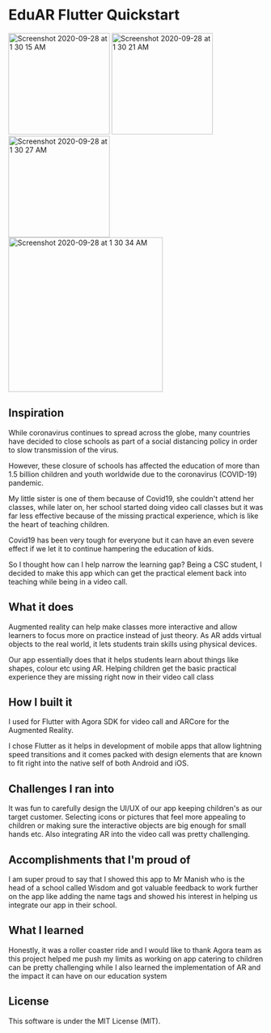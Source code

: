# EduAR Flutter Quickstart
<p float="left">
  
<img width="200" alt="Screenshot 2020-09-28 at 1 30 15 AM" src="https://user-images.githubusercontent.com/29782913/98735995-3dac4c80-23ca-11eb-8e40-fea3dc062b1e.png">
  <img width="200" alt="Screenshot 2020-09-28 at 1 30 21 AM" src="https://user-images.githubusercontent.com/29782913/98736080-5a488480-23ca-11eb-8750-14ce6d5b3248.png">
  <img width="200" alt="Screenshot 2020-09-28 at 1 30 27 AM" src="https://user-images.githubusercontent.com/29782913/98736398-c1fecf80-23ca-11eb-9193-2cef0003585c.png">
  <img width="305" alt="Screenshot 2020-09-28 at 1 30 34 AM" src="https://user-images.githubusercontent.com/29782913/98736502-e5c21580-23ca-11eb-8e9d-98911c6bc678.png">



</p>



## Inspiration
While coronavirus continues to spread across the globe, many countries have decided to close schools as part of a social distancing policy in order to slow transmission of the virus.

However, these closure of schools has affected the education of more than 1.5 billion children and youth worldwide due to the coronavirus (COVID-19) pandemic.

My little sister is one of them because of Covid19, she couldn't attend her classes, while later on, her school started doing video call classes but it was far less effective because of the missing practical experience, which is like the heart of teaching children.

Covid19 has been very tough for everyone but it can have an even severe effect if we let it to continue hampering the education of kids.

So I thought how can I help narrow the learning gap? 
Being a CSC student, I decided to make this app which can get the practical element back into teaching while being in a video call.

## What it does

Augmented reality can help make classes more interactive and allow learners to focus more on practice instead of just theory. As AR adds virtual objects to the real world, it lets students train skills using physical devices. 

Our app essentially does that it helps students learn about things like shapes, colour etc using AR. Helping children get the basic practical experience they are missing right now in their video call class

## How I built it

I used for Flutter with Agora SDK for video call and ARCore for the Augmented Reality.

I chose Flutter as it helps in development of mobile apps that allow lightning speed transitions and it comes packed with design elements that are known to fit right into the native self of both Android and iOS.

## Challenges I ran into
It was fun to carefully design the UI/UX of our app keeping children's as our target customer. Selecting icons or pictures that feel more appealing to children or making sure the interactive objects are big enough for small hands etc. Also integrating AR into the video call was pretty challenging.

## Accomplishments that I'm proud of

I am super proud to say that I showed this app to Mr Manish who is the head of a school called Wisdom and got valuable feedback to work further on the app like adding the name tags and showed his interest in helping us integrate our app in their school.

## What I learned

Honestly, it was a roller coaster ride and I would like to thank Agora team as this project helped me push my limits as working on app catering to children can be pretty challenging while I also learned the implementation of AR and the impact it can have on our education system

## License

This software is under the MIT License (MIT).
